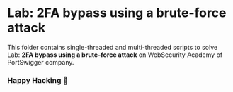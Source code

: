# Lab: 2FA bypass using a brute-force attack
This folder contains single-threaded and multi-threaded scripts to solve Lab: **2FA bypass using a brute-force attack** on WebSecurity Academy of PortSwigger company.

### Happy Hacking 👾
